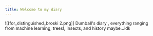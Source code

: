 ```yaml
---
title: Welcome to my diary
---
```


![[for_distinguished_broski 2.png]]
Dumball's diary , everything ranging from machine learning, trees!, insects,
and history maybe...idk
